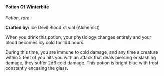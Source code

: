 #### Potion Of Winterbite
_Potion, rare_

**Crafted by:** Ice Devil Blood x1 vial (Alchemist)

When you drink this potion, your physiology changes entirely and your blood becomes icy cold for 1d4 hours.

During this time, you are immune to cold damage, and any time a creature within 5 feet of you hits you with an attack that deals piercing or slashing damage, they suffer 2d6 cold damage. This potion is bright blue with frost constantly encasing the glass.